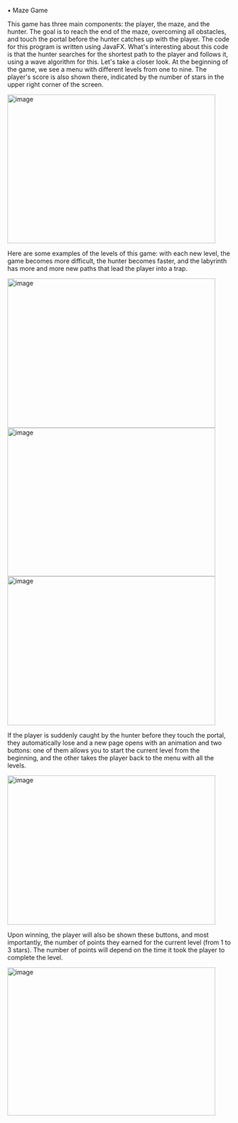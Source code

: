 •	Maze Game

This game has three main components: the player, the maze, and the hunter. The goal is to reach the end of the maze, overcoming all obstacles, and touch the portal before the hunter catches up with the player. The code for this program is written using JavaFX. What's interesting about this code is that the hunter searches for the shortest path to the player and follows it, using a wave algorithm for this.
Let's take a closer look. At the beginning of the game, we see a menu with different levels from one to nine. The player's score is also shown there, indicated by the number of stars in the upper right corner of the screen. 

<img width="468" height="335" alt="image" src="https://github.com/user-attachments/assets/1bcd7ce0-944d-4533-9afe-f80dd97dc46a" />

Here are some examples of the levels of this game: with each new level, the game becomes more difficult, the hunter becomes faster, and the labyrinth has more and more new paths that lead the player into a trap. 
 
<img width="468" height="336" alt="image" src="https://github.com/user-attachments/assets/6747e64f-6c59-4d7b-9d2b-1fd3cbbd4115" />

<img width="468" height="334" alt="image" src="https://github.com/user-attachments/assets/22ea5b80-eb4a-4c29-a95a-cc9abf6cde28" />

<img width="468" height="335" alt="image" src="https://github.com/user-attachments/assets/b18379f7-8a5b-48a3-96d3-601c9949476a" />

If the player is suddenly caught by the hunter before they touch the portal, they automatically lose and a new page opens with an animation and two buttons: one of them allows you to start the current level from the beginning, and the other takes the player back to the menu with all the levels. 

<img width="468" height="336" alt="image" src="https://github.com/user-attachments/assets/401f1a0c-97ab-47ba-963a-30bad6197979" />

Upon winning, the player will also be shown these buttons, and most importantly, the number of points they earned for the current level (from 1 to 3 stars). The number of points will depend on the time it took the player to complete the level. 

<img width="468" height="333" alt="image" src="https://github.com/user-attachments/assets/0ad4a214-47cd-4e2d-ac68-7802224df2d6" />
